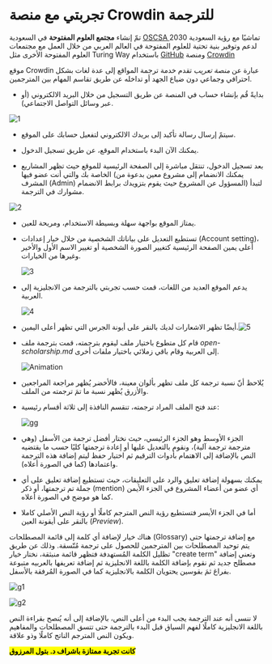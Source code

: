
# تجربتي مع منصة Crowdin للترجمة

تمّ إنشاء **مجتمع العلوم المفتوحة** في السعودية [OSCSA ](https://osc-ksa.com/)تماشيًا مع رؤية السعودية 2030 لدعم وتوفير بنية تحتية للعلوم المفتوحة في العالم العربي من خلال العمل مع مجتمعات العلوم المفتوحة الأخرى مثل Turing Way باستخدام [GitHub](www.github.com) ومنصة [Crowdin](www.crowdin.com)

موقع Crowdin عبارة عن *منصة تعريب* تقدم خدمة ترجمة المواقع إلى عدة لغات بشكل احترافي وجماعي دون ضياع الجهد أو تداخله عن طريق تقاسم المهام بين المترجمين.

- بدايةً قُم بإنشاء حساب في المنصة عن طريق التسجيل من خلال البريد الالكتروني (أو عبر وسائل التواصل الاجتماعي).

![1](https://user-images.githubusercontent.com/31999574/163883660-c793832f-43c9-45e4-836d-2d53e90ff318.png)

 
* سيتمً إرسال رسالة تأكيد إلى بريدك الالكتروني لتفعيل حسابك على الموقع.
  
* يمكنك الآن البدء باستخدام الموقع، عن طريق تسجيل الدخول.
  
* بعد تسجيل الدخول، تنتقل مباشرة إلى الصفحة الرئيسية للموقع حيث تظهر المشاريع الخاصة بك والتي أنت عضو فيها (يمكنك الانضمام إلى مشروع معين بدعوة من المشرف (Admin) المسؤول عن المشروع حيث يقوم بتزويدك برابط الانضمام) لتبدأ مشوارك في الترجمة.
   

![2](https://user-images.githubusercontent.com/31999574/163884283-c7c10c2b-680f-4b46-b2dc-43762687746f.png)

 
- يمتاز الموقع بواجهة سهلة وبسيطة الاستخدام، ومريحة للعين.
  
- تستطيع التعديل على بياناتك الشخصية من خلال خيار إعدادات (Account setting)، أعلى يمين الصفحة الرئيسية كتغيير الصورة الشخصية أو تغيير الاسم الأول والأخير وغيرها من الخيارات.
  
  ![3](https://user-images.githubusercontent.com/31999574/163884314-ef8450b0-ba46-49a8-9354-760a53d66391.png)
 
- يدعم الموقع العديد من اللغات، قمت حسب تجربتي بالترجمة من الانجليزية إلى العربية.
  
  ![4](https://user-images.githubusercontent.com/31999574/163884339-0dc2747d-c7da-4ee5-be6d-47c499465660.png)
  
 
  
- أيضًا تظهر الاشعارات لديك بالنقر على أيونة الجرس التي تظهر أعلى اليمين.![5](https://user-images.githubusercontent.com/31999574/163884679-6533c19f-e395-4aef-b9b8-cf0b0dd332f4.png)
  

 

- قام كل متطوع باختيار ملف ليقوم بترجمته، قمت بترجمة ملف *open-scholarship.md* إلى العربية وقام باقي زملائي باختيار ملفات أخرى.
  
  ![Animation](https://user-images.githubusercontent.com/31999574/163884957-2385c58c-287f-4c36-876b-0321f80920fd.gif)
  
 
  
- يُلاحظ أنّ نسبة ترجمة كل ملف تظهر بألوان معينة، فالأخضر يُظهر مراجعة المراجعين والأزرق يُظهر نسبة ما تمَ ترجمته من الملف.
  
- عند فتح الملف المراد ترجمته، تنقسم النافذة إلى ثلاثة أقسام رئيسية:
  
  ![gg](https://user-images.githubusercontent.com/31999574/163884412-822056e7-2e85-4302-be6c-0bdbdb0d0219.png)
  
- الجزء الأوسط وهو الجزء الرئيسي، حيث نختار أفضل ترجمة من الأسفل (وهي مترجمة ترجمة آلية)، ونقوم بالتعديل عليها أو إعادة ترجمتها كليًا حسب ما يقتضيه النص بالإضافة إلى الاهتمام بأدوات الترقيم ثم اختيار حفظ ليتم إضافة هذه الترجمة واعتمادها (كما في الصورة أعلاه).
  
- يمكنك بسهولة إضافة تعليق والرد على التعليقات، حيث تستطيع إضافة تعليق على أي جملة تم ترجمتها، أو ذكر (mention) أي عضو من أعضاء المشروع في الجزء الأيمن كما هو موضح في الصورة أعلاه.
  
- أما في الجزء الأيسر فتستطيع رؤية النص المترجم كاملًا أو رؤية النص الأصلي كاملا بالنقر على أيقونة العين (*Preview*).
  
   
  

هناك خيار لإضافة أي كلمة إلى قائمة المصطلحات (Glossary) مع إضافة ترجمتها حتى يتم توحيد المصطلحات بين المترجمين للحصول على ترجمة مُتّسقة. وذلك عن طريق تظليل الكلمة المُستهدفة فتظهر قائمة منبثقة، نختار خيار "create term" وتعني إضافة مصطلح جديد ثم نقوم بإضافة الكلمة باللغة الانجليزية ثم إضافة تعريفها بالعربيه متبوعة بفراغ ثمَ بقوسين يحتويان الكلمة بالانجليزية كما في الصورة المُرفقة بالأسفل.

![g1](https://user-images.githubusercontent.com/31999574/163884563-1bfbd1bf-3f1e-43fe-8ffe-aa4ca1c44bf5.png)

![g2](https://user-images.githubusercontent.com/31999574/163884400-f73abdc5-68b0-4b03-bb2e-4b80e56de2ba.png)

 

لا ننسى أنه عند الترجمة يجب البدء من أعلى النص، بالإضافة إلى أنه يُنصح بقراءة النص باللغة الانجليزية كاملًا لفهم السياق قبل البدء بالترجمة حتى تتسق المصطلحات والمفاهيم ويكون النص المترجم الناتج كاملًا وذو علاقة.

<mark>**كانت تجربة ممتازة باشراف د. بتول المرزوق</mark>**
